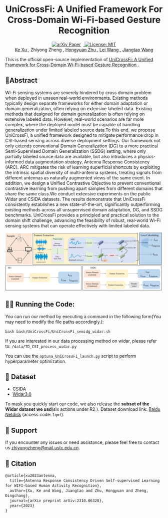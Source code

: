 <h1 align="center">UniCrossFi: A Unified Framework For Cross-Domain Wi-Fi-based Gesture Recognition</h1>

<div align="center">
  <a href="https://arxiv.org/abs/2310.06328" target="_blank">
    <img src="https://img.shields.io/badge/arXiv-PDF-green?style=flat&logo=arXiv&logoColor=B31B1B" alt="arXiv Paper" style="margin-right: 8px;">
  </a>
 <a href="https://opensource.org/licenses/MIT" target="_blank">
  <img src="https://img.shields.io/badge/License-MIT-yellow.svg" alt="License: MIT">
</a>
</div>
<div align="center">
    <a href=https://sz.ustc.edu.cn/rcdw_show/274.html>
        Ke Xu
    </a>
    ,
        Zhiyong Zheng
    ,
    <a href=https://hongyuanzhu.github.io>
				Hongyuan Zhu
    </a>
    ,
    <a href=https://web.suda.edu.cn/wanglei/>
        Lei Wang
    </a>
    ,
    <a href=https://saids.ustc.edu.cn/2024/0722/c36359a648226/page.htm>
        Jiangtao Wang
    </a>
</div>


This is the official open-source implementation of <a href="https://arxiv.org/abs/2310.06328" target="_blank">
UniCrossFi: A Unified Framework for Cross-Domain Wi-Fi-based Gesture Recognition
</a>.

##  **📘Abstract**

Wi-Fi sensing systems are severely hindered by cross domain problem when deployed in unseen real-world environments. 
Existing methods typically design separate frameworks for either domain adaptation or domain generalization, often relying on extensive labeled data. Existing methods that designed for domain generalization is often relying on extensive labeled data.
However, real-world scenarios are far more complex, where the deployed model must be capable of handling generalization under limited labeled source data.To this end, we propose UniCrossFi, a unified framework designed to mitigate performance drop in CSI-based sensing across diverse deployment settings. Our framework not only extends conventional Domain Generalization (DG) to a more practical Semi-Supervised Domain Generalization (SSDG) setting, where only partially labeled source data are available, but also introduces a physics-informed data augmentation strategy, Antenna Response Consistency (ARC). ARC mitigates the risk of learning superficial shortcuts by exploiting the intrinsic spatial diversity of multi-antenna systems, treating signals from different antennas as naturally augmented views of the same event. In addition, we design a Unified Contrastive Objective to prevent conventional contrastive learning from pushing apart samples from different domains that share the same class.We conduct extensive experiments on the public Widar and CSIDA datasets. The results demonstrate that UniCrossFi consistently establishes a new state-of-the-art, significantly outperforming existing methods across all unsupervised domain adaptation, DG, and SSDG benchmarks. UniCrossFi provides a principled and practical solution to the domain shift challenge, advancing the feasibility of robust, real-world Wi-Fi sensing systems that can operate effectively with limited labeled data.

![Framework](./src/Framework.png)

## **🏃‍♂️ Running the Code:**

You can run our method by executing a command in the following form(You may need to modify the file paths accordingly.):

```shell
bash bash/UniCrossFi/UniCrossFi_semidg_widar.sh
```

If you are interested in our data processing method on widar, please refer to: `/data/TD_CSI_process_widar.py`

You can use the `optuna_UniCrossFi_launch.py` script to perform hyperparameter optimization.

## 📂 Dataset

+ [CSIDA](https://pan.baidu.com/s/1p-DYPv2xDBEJIWqLMb3Tfg?pwd=byvj)
+ [Widar3.0](https://tns.thss.tsinghua.edu.cn/widar3.0/)

To mask you  quickly start  our code, we also release the **subset of the Widar dataset** **we usd**(six actions under R2 ). 
Dataset download link: [Baidu Netdisk](https://pan.baidu.com/s/1GcgDrAVPnznX4EnL-6QcCQ?pwd=1qmf) (access code: `1qmf`).

## **🙋 Support**

If you encounter any issues or need assistance, please feel free to contact us zhiyongzheng@mail.ustc.edu.cn.

## **📖 Citation**

```
@article{xu2023antenna,
  title={Antenna Response Consistency Driven Self-supervised Learning for WIFI-based Human Activity Recognition},
  author={Xu, Ke and Wang, Jiangtao and Zhu, Hongyuan and Zheng, Dingchang},
  journal={arXiv preprint arXiv:2310.06328},
  year={2023}
}
```

